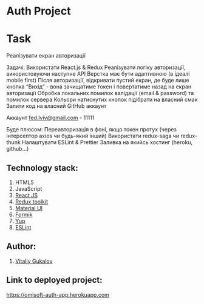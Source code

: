 # Auth Project

# Task

Реалізувати екран авторизації

Задачі:
Використати React.js & Redux
Реалізувати логіку авторизації, використовуючи наступне АРІ
Верстка має бути адаптивною (в ідеалі mobile first)
Після авторизації, відкривати пустий екран, де буде лише кнопка “Вихід” - вона зачищатиме токен і повертатиме назад на екран авторизації
Обробка локальних помилок валідації (email & password) та помилок сервера
Кольори натиснутих кнопок підібрати на власний смак
Залити код на власний GitHub аккаунт

Аккаунт 
fed.lviv@gmail.com - 11111

Буде плюсом:
Переавторизація в фоні, якщо токен протух (через інтерсептор axios чи будь-який інший)
Використати redux-saga чи redux-thunk
Налаштувати ESLint & Prettier
Заливка на якийсь хостинг (heroku, github…)

## Technology stack:
1. HTML5
2. JavaScript
3. [React JS](https://uk.reactjs.org/)
4. [Redux toolkit](https://redux-toolkit.js.org/)
5. [Material UI](https://mui.com/getting-started/installation/)
6. [Formik](https://formik.org/docs/overview)
7. [Yup](https://www.npmjs.com/package/yup)
8. [ESLint](https://eslint.org/)


## Author:
1. [Vitaliy Gukalov](https://github.com/Vitaliy-1809)


## Link to deployed project:
https://omisoft-auth-app.herokuapp.com